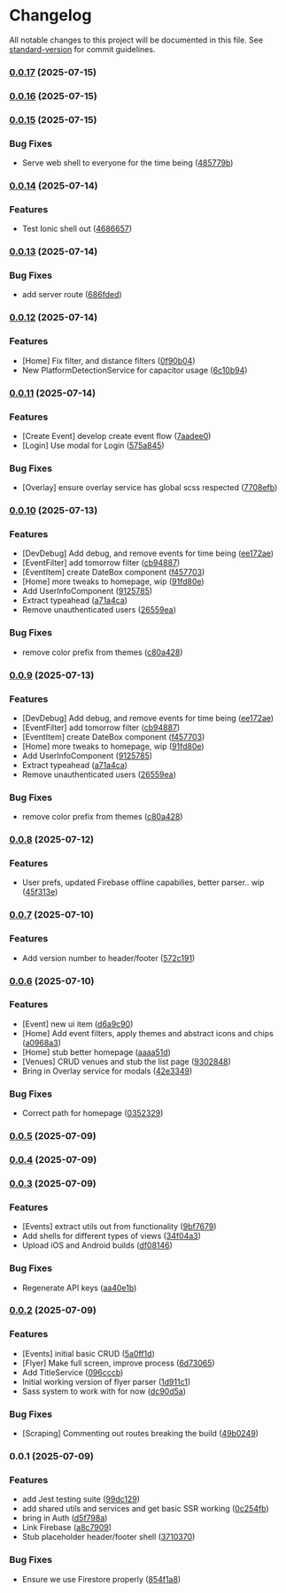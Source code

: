 # Changelog

All notable changes to this project will be documented in this file. See [standard-version](https://github.com/conventional-changelog/standard-version) for commit guidelines.

### [0.0.17](https://github.com/marvinbarretto/watford-events/compare/v0.0.16...v0.0.17) (2025-07-15)

### [0.0.16](https://github.com/marvinbarretto/watford-events/compare/v0.0.15...v0.0.16) (2025-07-15)

### [0.0.15](https://github.com/marvinbarretto/watford-events/compare/v0.0.14...v0.0.15) (2025-07-15)


### Bug Fixes

* Serve web shell to everyone for the time being ([485779b](https://github.com/marvinbarretto/watford-events/commit/485779ba3cd15b30209d18fa0c12beddedf0504f))

### [0.0.14](https://github.com/marvinbarretto/watford-events/compare/v0.0.13...v0.0.14) (2025-07-14)


### Features

* Test Ionic shell out ([4686657](https://github.com/marvinbarretto/watford-events/commit/4686657343a3abd878c1d0d21dc359240392e947))

### [0.0.13](https://github.com/marvinbarretto/watford-events/compare/v0.0.12...v0.0.13) (2025-07-14)


### Bug Fixes

* add server route ([686fded](https://github.com/marvinbarretto/watford-events/commit/686fded05f20884f4dc13b7da3164ecec2173c3e))

### [0.0.12](https://github.com/marvinbarretto/watford-events/compare/v0.0.11...v0.0.12) (2025-07-14)


### Features

* [Home] Fix filter, and distance filters ([0f90b04](https://github.com/marvinbarretto/watford-events/commit/0f90b042b25b59197f3f83094d7d27746d37954e))
* New PlatformDetectionService for capacitor usage ([6c10b94](https://github.com/marvinbarretto/watford-events/commit/6c10b948ffdfa8fce3f2439c786ad9b6c2cdea9d))

### [0.0.11](https://github.com/marvinbarretto/watford-events/compare/v0.0.10...v0.0.11) (2025-07-14)


### Features

* [Create Event] develop create event flow ([7aadee0](https://github.com/marvinbarretto/watford-events/commit/7aadee0f61fe8c56f575b7b94c34901a05677cb5))
* [Login] Use modal for Login ([575a845](https://github.com/marvinbarretto/watford-events/commit/575a845ece8db5f22e174db7327ccee7be59c2bb))


### Bug Fixes

* [Overlay] ensure overlay service has global scss respected ([7708efb](https://github.com/marvinbarretto/watford-events/commit/7708efb4a20121b58d9d2e3d5cda193a5e25ff81))

### [0.0.10](https://github.com/marvinbarretto/watford-events/compare/v0.0.8...v0.0.10) (2025-07-13)


### Features

* [DevDebug] Add debug, and remove events for time being ([ee172ae](https://github.com/marvinbarretto/watford-events/commit/ee172aec1254984aaff77e5c7e60cf33a146080a))
* [EventFilter] add tomorrow filter ([cb94887](https://github.com/marvinbarretto/watford-events/commit/cb9488729fe436e4a6f8db15cba902688798a372))
* [EventItem] create DateBox component ([f457703](https://github.com/marvinbarretto/watford-events/commit/f45770326dff3bd7211f6de674f7e2a86fb9f8f4))
* [Home] more tweaks to homepage, wip ([91fd80e](https://github.com/marvinbarretto/watford-events/commit/91fd80e1750d355027ae8ba102177f80e69dea66))
* Add UserInfoComponent ([9125785](https://github.com/marvinbarretto/watford-events/commit/9125785fe277330f6428de171f69d29de7703377))
* Extract typeahead ([a71a4ca](https://github.com/marvinbarretto/watford-events/commit/a71a4ca61f7cdad025e213f3873d6ba58f6d33ff))
* Remove unauthenticated users ([26559ea](https://github.com/marvinbarretto/watford-events/commit/26559ea6785e760f31dcd2c87c20a7d838af5261))


### Bug Fixes

* remove color prefix from themes ([c80a428](https://github.com/marvinbarretto/watford-events/commit/c80a4286b20ade207d4a94524dac9b5ab06aa355))

### [0.0.9](https://github.com/marvinbarretto/watford-events/compare/v0.0.8...v0.0.9) (2025-07-13)


### Features

* [DevDebug] Add debug, and remove events for time being ([ee172ae](https://github.com/marvinbarretto/watford-events/commit/ee172aec1254984aaff77e5c7e60cf33a146080a))
* [EventFilter] add tomorrow filter ([cb94887](https://github.com/marvinbarretto/watford-events/commit/cb9488729fe436e4a6f8db15cba902688798a372))
* [EventItem] create DateBox component ([f457703](https://github.com/marvinbarretto/watford-events/commit/f45770326dff3bd7211f6de674f7e2a86fb9f8f4))
* [Home] more tweaks to homepage, wip ([91fd80e](https://github.com/marvinbarretto/watford-events/commit/91fd80e1750d355027ae8ba102177f80e69dea66))
* Add UserInfoComponent ([9125785](https://github.com/marvinbarretto/watford-events/commit/9125785fe277330f6428de171f69d29de7703377))
* Extract typeahead ([a71a4ca](https://github.com/marvinbarretto/watford-events/commit/a71a4ca61f7cdad025e213f3873d6ba58f6d33ff))
* Remove unauthenticated users ([26559ea](https://github.com/marvinbarretto/watford-events/commit/26559ea6785e760f31dcd2c87c20a7d838af5261))


### Bug Fixes

* remove color prefix from themes ([c80a428](https://github.com/marvinbarretto/watford-events/commit/c80a4286b20ade207d4a94524dac9b5ab06aa355))

### [0.0.8](https://github.com/marvinbarretto/watford-events/compare/v0.0.7...v0.0.8) (2025-07-12)


### Features

* User prefs, updated Firebase offline capabilies, better parser.. wip ([45f313e](https://github.com/marvinbarretto/watford-events/commit/45f313e21a4d75f995ec6ba910dc2a55ba698863))

### [0.0.7](https://github.com/marvinbarretto/watford-events/compare/v0.0.6...v0.0.7) (2025-07-10)


### Features

* Add version number to header/footer ([572c191](https://github.com/marvinbarretto/watford-events/commit/572c191057b6db60e338bfcefc019a270c0a164e))

### [0.0.6](https://github.com/marvinbarretto/watford-events/compare/v0.0.5...v0.0.6) (2025-07-10)


### Features

* [Event] new ui item ([d6a9c90](https://github.com/marvinbarretto/watford-events/commit/d6a9c90798971874f08e7262e1536a846aa4e892))
* [Home] Add event filters, apply themes and abstract icons and chips ([a0968a3](https://github.com/marvinbarretto/watford-events/commit/a0968a335bf8c6372e32d6f69a70333aa9957791))
* [Home] stub better homepage ([aaaa51d](https://github.com/marvinbarretto/watford-events/commit/aaaa51d87224900089fd07db7c981bd5566cdf79))
* [Venues] CRUD venues and stub the list page ([9302848](https://github.com/marvinbarretto/watford-events/commit/9302848848c23c16417943b11eda1b613d1bc630))
* Bring in Overlay service for modals ([42e3349](https://github.com/marvinbarretto/watford-events/commit/42e33490c5787692edb17e581acb21f57b34e6d0))


### Bug Fixes

* Correct path for homepage ([0352329](https://github.com/marvinbarretto/watford-events/commit/035232990cb26dd303c867b56e8551998d811360))

### [0.0.5](https://github.com/marvinbarretto/watford-events/compare/v0.0.4...v0.0.5) (2025-07-09)

### [0.0.4](https://github.com/marvinbarretto/watford-events/compare/v0.0.3...v0.0.4) (2025-07-09)

### [0.0.3](https://github.com/marvinbarretto/watford-events/compare/v0.0.2...v0.0.3) (2025-07-09)


### Features

* [Events] extract utils out from functionality ([9bf7679](https://github.com/marvinbarretto/watford-events/commit/9bf7679d64381a3fcccd4e80764268d847077c1d))
* Add shells for different types of views ([34f04a3](https://github.com/marvinbarretto/watford-events/commit/34f04a3793c1e595664b634e75ed95ad03c918fa))
* Upload iOS and Android builds ([df08146](https://github.com/marvinbarretto/watford-events/commit/df081467212152567925e57dc8083677fdea4e9b))


### Bug Fixes

* Regenerate API keys ([aa40e1b](https://github.com/marvinbarretto/watford-events/commit/aa40e1b73613c9c05eb9eaccbdfac21f440a36c9))

### [0.0.2](https://github.com/marvinbarretto/watford-events/compare/v0.0.1...v0.0.2) (2025-07-09)


### Features

* [Events] initial basic CRUD ([5a0ff1d](https://github.com/marvinbarretto/watford-events/commit/5a0ff1dca64cc33bc16bf846f96d579573b21d6b))
* [Flyer] Make full screen, improve process ([6d73065](https://github.com/marvinbarretto/watford-events/commit/6d730656eb0b2fbaa49af3746cd86730e87e236c))
* Add TitleService ([096cccb](https://github.com/marvinbarretto/watford-events/commit/096cccb54441c9776241cbd39d2d73467738700b))
* Initial working version of flyer parser ([1d911c1](https://github.com/marvinbarretto/watford-events/commit/1d911c193355bc868a539fa9fc2fe0a447fd229c))
* Sass system to work with for now ([dc90d5a](https://github.com/marvinbarretto/watford-events/commit/dc90d5a0590d430ef4af43e5db56f767121742a2))


### Bug Fixes

* [Scraping] Commenting out routes breaking the build ([49b0249](https://github.com/marvinbarretto/watford-events/commit/49b02492dbe5fe63277f1279fa130214a6788d4d))

### 0.0.1 (2025-07-09)


### Features

* add Jest testing suite ([99dc129](https://github.com/marvinbarretto/watford-events/commit/99dc129c075d3312eb4cfaadb3a1b320d024873e))
* add shared utils and services and get basic SSR working ([0c254fb](https://github.com/marvinbarretto/watford-events/commit/0c254fbe93b62e21f3560ef8ee2d9fad97e5ed36))
* bring in Auth ([d5f798a](https://github.com/marvinbarretto/watford-events/commit/d5f798a0c91cd9c88ec423888b294de9dfe9769d))
* Link Firebase ([a8c7909](https://github.com/marvinbarretto/watford-events/commit/a8c79097328ff9eeb6cd6efcc2a169ea73039a7a))
* Stub placeholder header/footer shell ([3710370](https://github.com/marvinbarretto/watford-events/commit/3710370d1901269faaab3b63b52a6bd12d01838e))


### Bug Fixes

* Ensure we use Firestore properly ([854f1a8](https://github.com/marvinbarretto/watford-events/commit/854f1a8711b98995a40d6181989349422fb33a93))
